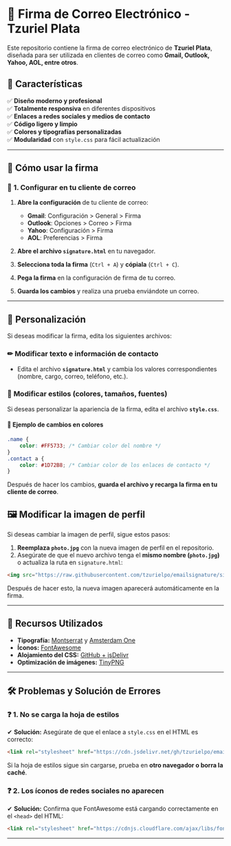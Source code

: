 # 📩 Firma de Correo Electrónico - Tzuriel Plata

Este repositorio contiene la firma de correo electrónico de **Tzuriel Plata**, diseñada para ser utilizada en clientes de correo como **Gmail, Outlook, Yahoo, AOL, entre otros**. 

## 📌 Características

✅ **Diseño moderno y profesional**  
✅ **Totalmente responsiva** en diferentes dispositivos  
✅ **Enlaces a redes sociales y medios de contacto**  
✅ **Código ligero y limpio**  
✅ **Colores y tipografías personalizadas**  
✅ **Modularidad** con `style.css` para fácil actualización  

---

## 🚀 **Cómo usar la firma**
### 📧 **1. Configurar en tu cliente de correo**
1. **Abre la configuración** de tu cliente de correo:
   - **Gmail**: Configuración > General > Firma  
   - **Outlook**: Opciones > Correo > Firma  
   - **Yahoo**: Configuración > Firma  
   - **AOL**: Preferencias > Firma  

2. **Abre el archivo `signature.html`** en tu navegador.

3. **Selecciona toda la firma** (`Ctrl + A`) y **cópiala** (`Ctrl + C`).

4. **Pega la firma** en la configuración de firma de tu correo.

5. **Guarda los cambios** y realiza una prueba enviándote un correo.

---

## 🎨 **Personalización**
Si deseas modificar la firma, edita los siguientes archivos:

### ✏ **Modificar texto e información de contacto**
- Edita el archivo **`signature.html`** y cambia los valores correspondientes (nombre, cargo, correo, teléfono, etc.).

### 🎨 **Modificar estilos (colores, tamaños, fuentes)**
Si deseas personalizar la apariencia de la firma, edita el archivo **`style.css`**.

#### 🔹 **Ejemplo de cambios en colores**
```css
.name {
    color: #FF5733; /* Cambiar color del nombre */
}
.contact a {
    color: #1D72B8; /* Cambiar color de los enlaces de contacto */
}
```

Después de hacer los cambios, **guarda el archivo y recarga la firma en tu cliente de correo**.

## 🖼 **Modificar la imagen de perfil**
Si deseas cambiar la imagen de perfil, sigue estos pasos:

1. **Reemplaza `photo.jpg`** con la nueva imagen de perfil en el repositorio.  
2. Asegúrate de que el nuevo archivo tenga el **mismo nombre (`photo.jpg`)** o actualiza la ruta en `signature.html`:  

```html
<img src="https://raw.githubusercontent.com/tzurielpo/emailsignature/signature/photo.jpg" alt="Tzuriel Plata">
```

Después de hacer esto, la nueva imagen aparecerá automáticamente en la firma.

---

## 🔗 **Recursos Utilizados**
- **Tipografía:** [Montserrat](https://fonts.google.com/specimen/Montserrat) y [Amsterdam One](https://www.creativefabrica.com/)  
- **Íconos:** [FontAwesome](https://cdnjs.cloudflare.com/ajax/libs/font-awesome/6.5.1/css/all.min.css)  
- **Alojamiento del CSS:** [GitHub + jsDelivr](https://cdn.jsdelivr.net/)  
- **Optimización de imágenes:** [TinyPNG](https://tinypng.com/)  

---

## 🛠 **Problemas y Solución de Errores**
### ❓ **1. No se carga la hoja de estilos**
✔ **Solución:** Asegúrate de que el enlace a `style.css` en el HTML es correcto:
```html
<link rel="stylesheet" href="https://cdn.jsdelivr.net/gh/tzurielpo/emailsignature@main/style.css">
```
Si la hoja de estilos sigue sin cargarse, prueba en **otro navegador o borra la caché**.

### ❓ **2. Los íconos de redes sociales no aparecen**
✔ **Solución:** Confirma que FontAwesome está cargando correctamente en el `<head>` del HTML:
```html
<link rel="stylesheet" href="https://cdnjs.cloudflare.com/ajax/libs/font-awesome/6.5.1/css/all.min.css">
```

---
